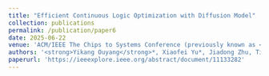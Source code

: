 ```yaml
---
title: "Efficient Continuous Logic Optimization with Diffusion Model"
collection: publications
permalink: /publication/paper6
date: 2025-06-22
venue: 'ACM/IEEE The Chips to Systems Conference (previously known as <strong>Design Automation Conference</strong>, DAC), 2025'
authors: '<strong>Yikang Ouyang</strong>*, Xiaofei Yu*, Jiadong Zhu, Tinghuan Chen, Yuzhe Ma'
paperurl: 'https://ieeexplore.ieee.org/abstract/document/11133282'
---
```

